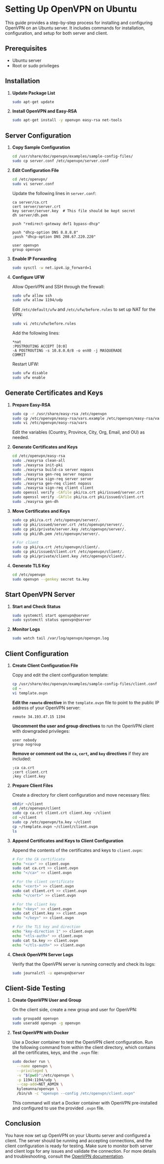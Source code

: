 # Setting Up OpenVPN on Ubuntu

This guide provides a step-by-step process for installing and configuring OpenVPN on an Ubuntu server. It includes commands for installation, configuration, and setup for both server and client.

## Prerequisites

- Ubuntu server
- Root or sudo privileges

## Installation

1. **Update Package List**

   ```bash
   sudo apt-get update
   ```

2. **Install OpenVPN and Easy-RSA**

   ```bash
   sudo apt-get install -y openvpn easy-rsa net-tools
   ```

## Server Configuration

1. **Copy Sample Configuration**

   ```bash
   cd /usr/share/doc/openvpn/examples/sample-config-files/
   sudo cp server.conf /etc/openvpn/server.conf
   ```

2. **Edit Configuration File**

   ```bash
   cd /etc/openvpn/
   sudo vi server.conf
   ```

   Update the following lines in `server.conf`:

   ```plaintext
   ca server/ca.crt
   cert server/server.crt
   key server/server.key  # This file should be kept secret
   dh server/dh.pem

   push "redirect-gateway def1 bypass-dhcp"

   push "dhcp-option DNS 8.8.8.8"
   ;push "dhcp-option DNS 208.67.220.220"

   user openvpn
   group openvpn
   ```

3. **Enable IP Forwarding**

   ```bash
   sudo sysctl -w net.ipv4.ip_forward=1
   ```

4. **Configure UFW**

   Allow OpenVPN and SSH through the firewall:

   ```bash
   sudo ufw allow ssh
   sudo ufw allow 1194/udp
   ```

   Edit `/etc/default/ufw` and `/etc/ufw/before.rules` to set up NAT for the VPN:

   ```bash
   sudo vi /etc/ufw/before.rules
   ```

   Add the following lines:

   ```plaintext
   *nat
   :POSTROUTING ACCEPT [0:0]
   -A POSTROUTING -s 10.8.0.0/8 -o enX0 -j MASQUERADE
   COMMIT
   ```

   Restart UFW:

   ```bash
   sudo ufw disable
   sudo ufw enable
   ```

## Generate Certificates and Keys

1. **Prepare Easy-RSA**

   ```bash
   sudo cp -r /usr/share/easy-rsa /etc/openvpn
   sudo cp /etc/openvpn/easy-rsa/vars.example /etc/openvpn/easy-rsa/vars
   sudo vi /etc/openvpn/easy-rsa/vars
   ```

   Edit the variables (Country, Province, City, Org, Email, and OU) as needed.

2. **Generate Certificates and Keys**

   ```bash
   cd /etc/openvpn/easy-rsa
   sudo ./easyrsa clean-all
   sudo ./easyrsa init-pki
   sudo ./easyrsa build-ca server nopass
   sudo ./easyrsa gen-req server nopass
   sudo ./easyrsa sign-req server server
   sudo ./easyrsa gen-req client nopass
   sudo ./easyrsa sign-req client client
   sudo openssl verify -CAfile pki/ca.crt pki/issued/server.crt
   sudo openssl verify -CAfile pki/ca.crt pki/issued/client.crt
   sudo ./easyrsa gen-dh
   ```

3. **Move Certificates and Keys**

   ```bash
   sudo cp pki/ca.crt /etc/openvpn/server/.
   sudo cp pki/issued/server.crt /etc/openvpn/server/.
   sudo cp pki/private/server.key /etc/openvpn/server/.
   sudo cp pki/dh.pem /etc/openvpn/server/.
   
   # For client
   sudo cp pki/ca.crt /etc/openvpn/client/.
   sudo cp pki/issued/client.crt /etc/openvpn/client/.
   sudo cp pki/private/client.key /etc/openvpn/client/.
   ```

4. **Generate TLS Key**

   ```bash
   cd /etc/openvpn
   sudo openvpn --genkey secret ta.key
   ```

## Start OpenVPN Server

1. **Start and Check Status**

   ```bash
   sudo systemctl start openvpn@server
   sudo systemctl status openvpn@server
   ```

2. **Monitor Logs**

   ```bash
   sudo watch tail /var/log/openvpn/openvpn.log
   ```

## Client Configuration

1. **Create Client Configuration File**

   Copy and edit the client configuration template:

   ```bash
   cp /usr/share/doc/openvpn/examples/sample-config-files/client.conf ~/template.ovpn
   cd ~
   vi template.ovpn
   ```

   **Edit the `remote` directive** in the `template.ovpn` file to point to the public IP address of your OpenVPN server:

   ```plaintext
   remote 34.193.47.15 1194
   ```

   **Uncomment the user and group directives** to run the OpenVPN client with downgraded privileges:

   ```plaintext
   user nobody
   group nogroup
   ```

   **Remove or comment out the `ca`, `cert`, and `key` directives** if they are included:

   ```plaintext
   ;ca ca.crt
   ;cert client.crt
   ;key client.key
   ```

2. **Prepare Client Files**

   Create a directory for client configuration and move necessary files:

   ```bash
   mkdir ~/client
   cd /etc/openvpn/client
   sudo cp ca.crt client.crt client.key ~/client
   cd ~/client
   sudo cp /etc/openvpn/ta.key ~/client
   cp ~/template.ovpn ~/client/client.ovpn
   ls
   ```

3. **Append Certificates and Keys to Client Configuration**

   Append the contents of the certificates and keys to `client.ovpn`:

   ```bash
   # For the CA certificate
   echo "<ca>" >> client.ovpn
   sudo cat ca.crt >> client.ovpn
   echo "</ca>" >> client.ovpn

   # For the client certificate
   echo "<cert>" >> client.ovpn
   sudo cat client.crt >> client.ovpn
   echo "</cert>" >> client.ovpn

   # For the client key
   echo "<key>" >> client.ovpn
   sudo cat client.key >> client.ovpn
   echo "</key>" >> client.ovpn

   # For the TLS key and direction
   echo "key-direction 1" >> client.ovpn
   echo "<tls-auth>" >> client.ovpn
   sudo cat ta.key >> client.ovpn
   echo "</tls-auth>" >> client.ovpn
   ```

4. **Check OpenVPN Server Logs**

   Verify that the OpenVPN server is running correctly and check its logs:

   ```bash
   sudo journalctl -u openvpn@server
   ```

## Client-Side Testing

1. **Create OpenVPN User and Group**

   On the client side, create a new group and user for OpenVPN:

   ```bash
   sudo groupadd openvpn
   sudo useradd openvpn -g openvpn
   ```

2. **Test OpenVPN with Docker**

   Use a Docker container to test the OpenVPN client configuration. Run the following command from within the client directory, which contains all the certificates, keys, and the `.ovpn` file:

   ```bash
   sudo docker run \
     --name openvpn \
     --privileged \
     -v "$(pwd)":/etc/openvpn \
     -p 1194:1194/udp \
     --cap-add=NET_ADMIN \
     kylemanna/openvpn \
     /bin/sh -c "openvpn --config /etc/openvpn/client.ovpn"
   ```

   This command will start a Docker container with OpenVPN pre-installed and configured to use the provided `.ovpn` file.

## Conclusion

You have now set up OpenVPN on your Ubuntu server and configured a client. The server should be running and accepting connections, and the client configuration is ready for testing. Make sure to monitor both server and client logs for any issues and validate the connection. For more details and troubleshooting, consult the [OpenVPN documentation](https://openvpn.net/community-resources/).
